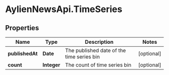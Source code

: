 # AylienNewsApi.TimeSeries

## Properties
Name | Type | Description | Notes
------------ | ------------- | ------------- | -------------
**publishedAt** | **Date** | The published date of the time series bin | [optional] 
**count** | **Integer** | The count of time series bin | [optional] 


